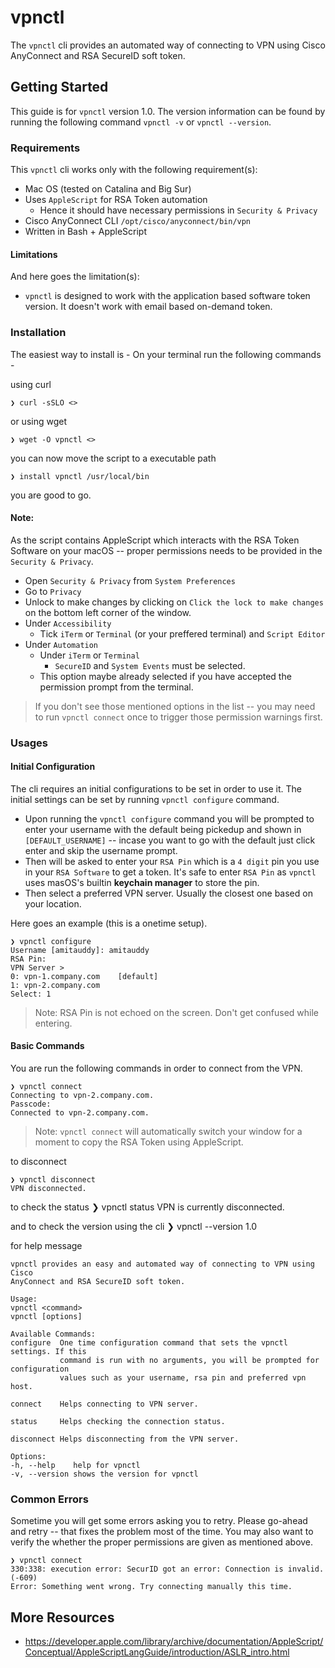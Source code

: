 # vpnctl

The `vpnctl` cli provides an automated way of connecting to VPN using
Cisco AnyConnect and RSA SecureID soft token.

## Getting Started
This guide is for `vpnctl` version 1.0. The version information can be found by running the following command `vpnctl -v` or `vpnctl --version`.

### Requirements
This `vpnctl` cli works only with the following requirement(s):
- Mac OS (tested on Catalina and Big Sur)
- Uses `AppleScript` for RSA Token automation
    - Hence it should have necessary permissions in `Security & Privacy`
- Cisco AnyConnect CLI `/opt/cisco/anyconnect/bin/vpn`
- Written in Bash + AppleScript

#### Limitations
And here goes the limitation(s):
- `vpnctl` is designed to work with the application based software token version. It doesn't work with email based on-demand token.


### Installation
The easiest way to install is - On your terminal run the following commands -

using curl

    ❯ curl -sSLO <>

or using wget

    ❯ wget -O vpnctl <>

you can now move the script to a executable path

    ❯ install vpnctl /usr/local/bin

you are good to go.

#### Note:

As the script contains AppleScript which interacts with the RSA Token Software
on your macOS -- proper permissions needs to be provided in the `Security & Privacy`.
- Open `Security & Privacy` from `System Preferences`
- Go to `Privacy`
- Unlock to make changes by clicking on `Click the lock to make changes` on the bottom left corner of the window.
- Under `Accessibility`
    - Tick `iTerm` or `Terminal` (or your preffered terminal) and `Script Editor`
- Under `Automation`
    - Under `iTerm` or `Terminal`
        - `SecureID` and `System Events` must be selected.
    - This option maybe already selected if you have accepted the permission prompt from the terminal.
> If you don't see those mentioned options in the list -- you may need to run `vpnctl connect` once to trigger those permission warnings first.


### Usages

#### Initial Configuration
The cli requires an initial configurations to be set in order to use it. The initial
settings can be set by running `vpnctl configure` command.

- Upon running the `vpnctl configure` command you will be prompted to enter your username with the default being pickedup and shown in `[DEFAULT_USERNAME]` -- incase you
want to go with the default just click enter and skip the username prompt.
- Then
will be asked to enter your `RSA Pin` which is a `4 digit` pin you use in your
`RSA Software` to get a token. It's safe to enter `RSA Pin` as `vpnctl` uses masOS's builtin <b>keychain manager</b> to store the pin.
- Then select a preferred VPN server. Usually the closest one based on your location.

Here goes an example (this is a onetime setup).


    ❯ vpnctl configure
    Username [amitauddy]: amitauddy
    RSA Pin:
    VPN Server >
    0: vpn-1.company.com	[default]
    1: vpn-2.company.com
    Select: 1

> Note: RSA Pin is not echoed on the screen. Don't get confused while entering.

#### Basic Commands
You are run the following commands in order to connect from the VPN.

    ❯ vpnctl connect
    Connecting to vpn-2.company.com.
    Passcode:
    Connected to vpn-2.company.com.

> Note: `vpnctl connect` will automatically switch your window for a moment to copy the RSA Token using AppleScript.

to disconnect

    ❯ vpnctl disconnect
    VPN disconnected.

to check the status
    ❯ vpnctl status
    VPN is currently disconnected.

and to check the version using the cli
    ❯ vpnctl --version
    1.0

for help message

    vpnctl provides an easy and automated way of connecting to VPN using Cisco
    AnyConnect and RSA SecureID soft token.

    Usage:
    vpnctl <command>
    vpnctl [options]

    Available Commands:
    configure  One time configuration command that sets the vpnctl settings. If this
               command is run with no arguments, you will be prompted for configuration
               values such as your username, rsa pin and preferred vpn host.

    connect    Helps connecting to VPN server.

    status     Helps checking the connection status.

    disconnect Helps disconnecting from the VPN server.

    Options:
    -h, --help    help for vpnctl
    -v, --version shows the version for vpnctl

### Common Errors
Sometime you will get some errors asking you to retry. Please go-ahead and retry -- that fixes the problem most of the time. You may also want to verify the whether the proper permissions are given as mentioned above.

    ❯ vpnctl connect
    330:338: execution error: SecurID got an error: Connection is invalid. (-609)
    Error: Something went wrong. Try connecting manually this time.

## More Resources
- https://developer.apple.com/library/archive/documentation/AppleScript/Conceptual/AppleScriptLangGuide/introduction/ASLR_intro.html
